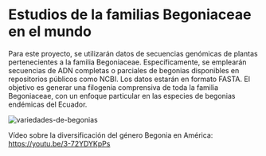 # Estudios de la familias Begoniaceae en el mundo

Para este proyecto, se utilizarán datos de secuencias genómicas de plantas pertenecientes a la familia Begoniaceae. Específicamente, se emplearán secuencias de ADN completas o parciales de begonias disponibles en repositorios públicos como NCBI. Los datos estarán en formato FASTA. El objetivo es generar una filogenia comprensiva de toda la familia Begoniaceae, con un enfoque particular en las especies de begonias endémicas del Ecuador.

![variedades-de-begonias](https://github.com/lsarrias/Proyecto-Final-/assets/171622163/48587ef2-ae36-482d-b153-fbba6924e52d)


Vídeo sobre la diversificación del género Begonia en América: https://youtu.be/3-72YDYKpPs

